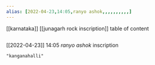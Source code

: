 ```yaml
---
alias: [2022-04-23,14:05,ranyo ashok,,,,,,,,,,]
---
```

[[karnataka]] [[junagarh rock inscription]]
table of content
```toc
```

[[2022-04-23]] 14:05
*ranyo ashok* inscription
```query
"kanganahalli"
```
